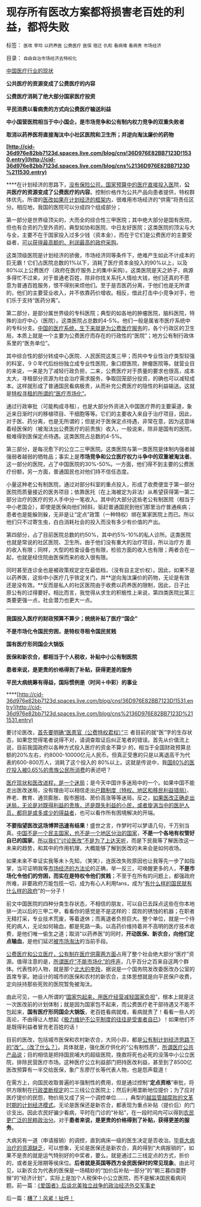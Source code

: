 # 现存所有医改方案都将损害老百姓的利益，都将失败

标签： `医改` `李玲` `以药养医` `公费医疗` `医保` `宿迁` `仇和` `看病难` `看病贵` `市场经济` 

目录： `自由自治市场经济去特权化`

[中国医疗行业的现状](http://cnyigai.blogspot.com/2009/04/blog-post_9789.html)

**公共医疗的资源变成了公费医疗的内容**

**公费医疗消耗了绝大部分国家医疗投资**

**平民消费以看病贵的方式向公费医疗输送利益**

**中小国营医院相当于中小国企，是市场竞争和公有制内权力竞争的双重失败者**

**取消以药养医将直接淘汰中小社区医院和卫生所；并逆向淘汰廉价的药物**

**[http://cid-36d976e82bb7123d.spaces.live.com/blog/cns!36D976E82BB7123D!1530.entry](http://cid-36d976e82bb7123d.spaces.live.com/blog/cns%2136D976E82BB7123D%211530.entry)**

****在计划经济的思路下，[没有保险公司，国家预算中的医疗直接投入医](../../../2010/7/13/医疗被黑暗！西方医疗（社区＋保险＋医院）；医患矛盾.md)院，**公共医疗的资源变成了公费医疗的内容**。控制价格作为公共产品向患者提供，特权群体优先。所谓的[医改如果在计划经济的框架内](../../../2010/7/14/公有制寻租不是“市场化”；医疗市场化有税后公共医保.md)，很难用市场经济的“供需”将责任区分。相应地，我国的医院可以分成四个组成部分；



第一部分是世界级顶尖的，大而全的综合性三甲医院；其中绝大部分是国有医院，但也有合资的乃至外资的，典型如协和医院、中日友好医院；这类医院的顶尖与大与全，主要不在于国家投入过多少钱（资本金），而在于它们是公费医疗的主要受益者，[可以获得最高额的、利润最高的政府采购](../../../2008/8/25/价值守恒定律：交换决定价值，政府采购与泡沫GDP.md)。

这类顶级医院是计划经济的骄傲，市场经济同等条件下，绝难产生如此不计成本的巨无霸！它们占医院总数的1%以下，消耗了医疗资本金投入的90%以上，以及
80%以上公费医疗（政府在医疗服务上的集中采购）。这类医院是天之娇子，病源多得忙不过来，对于普通老百姓，除非你找关系托人情给大钱，他们还真的不愿
意为普通百姓服务，恨不得别来烦他们。至于是否医药分离，于他们也是无所谓的，他们的主要营业收入，并不依靠药价增收。相反，借此打击中小竞争对手，他们乐于支持“医药分离”。



第二部分，是部分属世界级的专科医院；典型的如各地的肿瘤医院，脑科医院，特殊的治疗中心（医院）。这类医院占总数的4-5%。他们一般是属省市医疗系统中的专科分支。[中国的医疗系统，生下来就是为公费医疗服务](../../../2010/7/13/百姓“积下几个钱去死！”不如“短两星期命活个痛快”.md)的，各个行政区的卫生局，本质上就是一个主要为公费医疗而存在的行政性的“医院”；地方公有制行政体系里的“医务单位”。

其中综合性的部分转成中心医院、人民医院这类三甲；而共中专业性治疗类型较强的科室，９０年代后纷纷独立成专业性医院，象口腔医院，肿瘤医院等。就营业目
的来说，一来是为了减轻行政负担，二来，公费医疗对于质量的要求也很高，成本太大，寻租部分资源为社会治疗需求服务，争取回笼部分投资，的确也可以减轻成
本。这样就形成了普通国民看病极贵，从而补充公费医疗的隐性的利益输送。这就是[特权寻租的所谓的“医疗市场化”](../../../2010/7/14/公有制寻租不是“市场化”；医疗市场化有税后公共医保.md)。

通过行政审批（可能构成寻租），也是大部分外资进入中国医疗界的主要渠道，象近来日渐时兴的移植项目、干细胞等等。它们的主要收入来自于治疗项目，因此，
对于医、药分离，也是无所谓的；但是对于医保定点待遇，非常在意，因为这意味着经医保的（被淘汰出公费医疗的前贵族）收入，一般说来，除非是国有的医院，
极难得到医保定点待遇。这类医院占总数的4-5%。



第三部分，是每况愈下的公立二三甲医院。这类医院与第一类医院是体制内强者越强弱者越弱的牺牲品；事实上是**市场竞争和公立医疗权力斗争中的双重被淘汰者**。这一部分的医院，占了中国医院的30%-50%。一方面，他们得不到主要的公费医疗份额，另一方面，普通国民也对他们持不信任态度。

小量这种老公有制医院，通过对部分科室的重点投入，形成了收费便宜于第一部分医院而质量接近的医务项目；依靠医托（在上海被定为非法）从希望获得第一第二
部分治疗的医疗的穷人手中分一笔收入。其中的大部分这些老公有制医院（相当于中小老国企），即使是医保向他们倾斜，驱赶普通国民到他们那里治疗普通疾病；
患者也是能躲则躲，无非是让“定点”政策（一种特权）绑在某家医院上而已。所以他们只不过寄生虫，白白消耗社会的投入而没有多少有价值的产出。

第四部分，占了目前医院总数的约50%，其中约5%-10%的私人诊所。这类医院也就是常说的社区医院、卫生所。由于他们没有重大的治疗项目，所以治疗方
面的收入有限；同样，大型的检查设备也有限，检验方面的收入也有限；两者合在一起，也就是经住院由医保而来的收入很有限。

同时甚至连诊金也是被政策规定定在最低档，（没有自主定价权）。因此，如果不是以药养医，这些中小医疗几乎铁定关门，并**逆向淘汰廉价的药物，无论是有效还是没有效。**反而是私人的社区医院由于收费以药养医的限制，因此，日子比原公有的过得要好。相比而言，我觉得从求生的积极性上来说，第四类医院比第三类要更强一点，社会潜力也更大一点。

****

**我国投入医疗的财政预算不算少；统统补贴了医疗“国企”**

**不是市场化令国民穷困，是特权寻租令国民贫贱**

**国有医疗形同国企大锅饭**

**医保和新农合，都相当于个人税收，补贴中小公有制医院**

**患者来说，是更贵的价格得到了补贴，获得更差的服务**

**平民大病统筹有得益，国际惯例是（时间＋中彩）的事业**

****[http://cid-36d976e82bb7123d.spaces.live.com/blog/cns!36D976E82BB7123D!1531.entry](http://cid-36d976e82bb7123d.spaces.live.com/blog/cns%2136D976E82BB7123D%211531.entry)

要讨论医改，[首先要明确“医患官（公费特权君权）”](../../../2010/7/14/公有制寻租不是“市场化”；医疗市场化有税后公共医保.md)三
者目前的就“医”字的生存状态，如果您觉得笔者说得不对，请调查取证后纠正笔者的错误。首先从价值流上说，目前我国政府以各种方式投入医疗的资金不算少
的，相当于全国财政预算总额的20%左右，约8000-10000亿元人民币。但真正受惠的只是以离退高干为代表的600-800万人，消耗了这个投入的
80%以上。这就是传说中，我[国80%的医疗投入被0.65%的贵族公民所消费](http://blog.sina.com.cn/s/blog_5563a64d0100e39c.html)的表述吧？

[医疗现状和医改进程，是一个迷局](../../../2010/7/14/公有制寻租不是“市场化”；医疗市场化有税后公共医保.md)；是今天中国许多迷局中的一个。如果中国不能走出医改迷局，没有理由可以相信走出[户籍制度（特权、地区和移民利益错局）](../../../2010/6/29/地区自治是天然的“多党制”和集会结社的天赋权力.md)、养老、教育、通货膨胀、股市圈钱、房价高涨等等迷局。反之，[如果医改正确走出迷局，无论是对既得利益的贵族，还是既失利益的小民，或者旋涡当中的医护人员，都将是或多或少的得益者](../../../2010/7/13/百姓“积下几个钱去死！”不如“短两星期命活个痛快”.md)，也可以看作所有困境解决的开端。



**不要指望医改这场博羿迅速有结果**！盛世之言，作梦时可以梦语几句，千万别当真。[中国不是一个民主国家，也不是一个地区分治的国家](../../../2010/5/14/用民主要求政府也要用民主约束自已.md)，**不是一个各地有权管好自已的国家**。[所以我们“讨论医改”不是为了上达天听](../../../2009/12/8/为神写文章的中国文人和中国的科学.md)，而是下民我等了解医改这一未来的趋势，和其中的作用机理，大概能够了解到医改的未来会是如何收场。

如果未来不幸证实我等未卜先知，（笑笑），连医改失败原因也让我等先一步了如指掌，当可证明我等[市场经济的方法论](../../../2010/1/21/三种现代经济学体系和经济学的科学实证源.md)的正确，举一反三，可唤醒更多的人，**不是市场化令他们的穷困，而实在是特权令他们贫贱**；不至于在所有的问题上，都强政府所难，非要政府万能包揽一切，成为有心人利用fans，成为“[有什么样的国民就有什么样的政府](../../../2009/12/31/有什么样的文化，就有什么样的国民.md)”的一分子！

前文中国医院的四种分类生存状态，不相信的朋友，可以自已去踩点这些在你本地排一流以后的三甲二甲，看看你的感觉是不是这样的：腐败的锈蚀的机器；在职者
无精打采，专业技术荒废，等着退休；而离退者负担巨大。整个单位，就是一个待死的病人，无论如何输血，都是死路一条。以高药价维持着并不高明的医疗技术收
费，是他们唯一偷生之道；取消“以药养医”的同时，**开动医保、新农合，向他们定点输血**，是他们延迟[被市场淘汰](http://darthvad.blog.sohu.com/132380995.html)的当前手段。

[公费医疗和公立医疗，公有制在医疗供需两方面](../../../2010/7/14/公费医疗和公立医疗是医改巨障.md)占用了整个社会绝大部分“医疗”资源。值得注意的是，[所谓医疗“不能市场化”的呼声](../../../2010/7/14/公有制寻租不是“市场化”；医疗市场化有税后公共医保.md)，几乎百分之百来自这两个群体。代表性的人物，就是那个[北大的李玲](../../../2007/11/24/评李玲医改：混乱的政府责任，混淆的行业角色.md)，据说是一个国务院发改委医改办公室的首席专家。她设计的城市的医保和农村的新农合，主体思想就是向平民保户收费，定向扶持那些死败的医院暂免被淘汰。

由此可见，一些人所谓的“[国家包起来，用医疗经营减轻国家负担](../../../2010/7/14/大历史观之分类调查；循证医学“早诊早治省钱”是科幻.md)”，根本上就是这一次医改前的计划体制；就是因为国家包不起来，而公费医疗老干部待遇又不能不包起来，**国有医疗形同国企大锅饭**，老百姓看病就难，看病就贵了！看看一些人的高论，不由得让人想起《[极力维护不公平制度的往往是受害者自已](../../../2008/10/16/极力维护不公平制度的是受害者自已.md)》！如果他们不是既得利益者冒充老百姓的话！

目前的医改，包括城市医保和农村新农合，大同小异，都是[公有制计划经济思路下的“改”。（改了什么？）](../../../2009/8/14/计划经济的划拨是寻租腐败之源.md)。具体就是，强化医疗供化的“公有制性质”，[所谓医疗公共产品说](../../../2010/7/12/“医疗是公共产品说”极其荒唐；医疗不是公共产品.md)；目的相信是把持国民哺大的超级医院，挽救将死也必死的没落中小公立医院，排除民营医疗市场。这种医疗公立利益部门把持医改利益，甚至到了8500亿医改预算有一半交给医保，象广东廖厅长等代表人物，也是怨声载道！

在需方上，向国民收取普遍的半强制性的费用，但是通过控制“**定点资格**”审批，将供方限制在[行政垄断规定](../../../2010/2/28/行政垄断的专营权与黑社会腐败的关系.md)的二三线公立医院上；然后利用垄断地位提价；为了应对医疗提价的民怨，物价局又成了另一个调控单位……，典型的[越监管越腐败的文革时期的计划经济模式](../../../2009/8/2/行政监管无法减少腐败，无法控制特权最大化定律.md)。无论是医保还是新农合，都表现为重点补贴（提价后）的门诊支出。因此农民好骗少看病，平时在门诊的“补贴”，在一段时间内可以得到[农民更广泛的民粹政治分](../../../2010/7/12/“医疗是公共产品”等于“医疗是特权待遇”.md)。对于**患者来说，是更贵的价格得到了补贴，获得更差的服务**。

大病另有一道（申请报销）的调控，直到病床一级的医生决定是否收治。[毕竟大病治疗的资源缺乏](../../../2010/7/14/公有制寻租不是“市场化”；医疗市场化有税后公共医保.md)，可以想象，无论是医保还是新农合，真的得到“大病报销的”，如果不是贵的就是运气特别好的中奖者，要么，就是通过二三线定点的方式，折价的，或者是无限期等侯床位。**后者就是英国等西方全民医保时的常见现象**。由此可见，以新农合为代表的医保是一场精妙的“加价后补贴一部分”的“朝三暮四耍野猴”的“经济计划”，实际上是加个人税保中小公立医院，而不是解决国民看病问题。前一篇：[《爱国者》后谈北美独立战争的政治经济外交军事史](../../../2008/3/22/《爱国者》后谈北美独立战争的政治经济外交军事史.md)

后一篇：[糟了！风紧！扯呼！](../../../2008/3/24/糟了！风紧！扯呼！.md)
